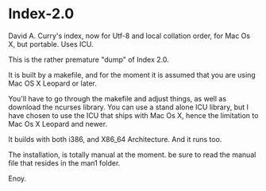 Index-2.0
=========

David A. Curry's index, now for Utf-8 and local collation order, for Mac Os X, but portable. Uses ICU.

This is the rather premature "dump" of Index 2.0.

It is built by a makefile, and for the moment it is assumed that you are using Mac OS X Leopard or
later.

You'll have to go through the makefile and adjust things, as well as download the ncurses library.
You can use a stand alone ICU library, but I have chosen to use the ICU that ships with Mac Os X,
hence the limitation to Mac Os X Leopard and newer.

It builds with both i386, and X86_64 Architecture. And it runs too.

The installation, is totally manual at the moment. be sure to read the manual file that resides in the 
man1 folder.

Enoy.

